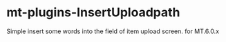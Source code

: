 mt-plugins-InsertUploadpath
==========================

Simple insert some words into the field of item upload screen. for MT.6.0.x
